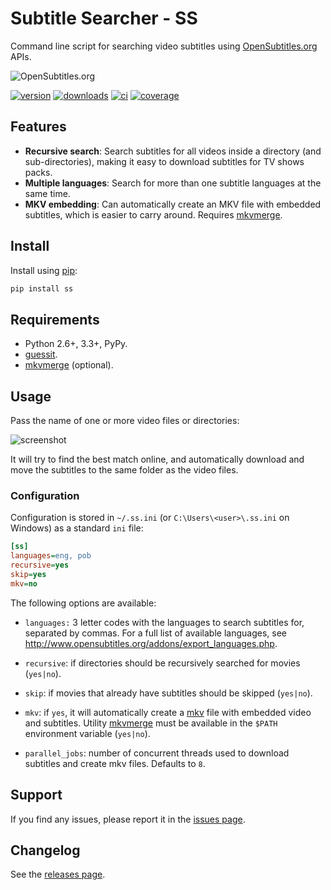 # Subtitle Searcher - SS #

Command line script for searching video subtitles using 
[OpenSubtitles.org](http://www.opensubtitles.org ) APIs.

![OpenSubtitles.org](http://static.opensubtitles.org/gfx/logo-transparent.png)

[![version](http://img.shields.io/pypi/v/ss.svg)](https://crate.io/packages/ss)
[![downloads](http://img.shields.io/pypi/dm/ss.svg)](https://crate.io/packages/ss/)
[![ci](http://img.shields.io/travis/nicoddemus/ss.svg)](https://travis-ci.org/nicoddemus/ss)
[![coverage](http://img.shields.io/coveralls/nicoddemus/ss.svg)](https://coveralls.io/r/nicoddemus/ss)

## Features ##

- **Recursive search**: Search subtitles for all videos inside a directory (and sub-directories), 
  making it easy to download subtitles for TV shows packs. 
- **Multiple languages**: Search for more than one subtitle languages at the same time.
- **MKV embedding**: Can automatically create an MKV file with embedded 
  subtitles, which is easier to carry around.
  Requires [mkvmerge](http://www.bunkus.org/videotools/mkvtoolnix).

## Install ##

Install using [pip](http://www.pip-installer.org):

```bash
pip install ss
```

## Requirements ##

- Python 2.6+, 3.3+, PyPy.
- [guessit](https://github.com/wackou/guessit).
- [mkvmerge](http://www.bunkus.org/videotools/mkvtoolnix) (optional).

## Usage ##

Pass the name of one or more video files or directories:

![screenshot](https://raw.githubusercontent.com/nicoddemus/ss/master/images/screenshot.png)

It will try to find the best match online, and automatically download and 
move the subtitles to the same folder as the video files.

### Configuration ###

Configuration is stored in `~/.ss.ini` (or `C:\Users\<user>\.ss.ini` on Windows) as
a standard `ini` file:

```ini
[ss]
languages=eng, pob
recursive=yes
skip=yes
mkv=no
```

The following options are available:

* `languages:` 3 letter codes with the languages to search subtitles for, 
  separated by commas. 
  For a full list of available languages, see 
  http://www.opensubtitles.org/addons/export_languages.php.

* `recursive`: if directories should be recursively searched for movies (`yes|no`). 

* `skip`: if movies that already have subtitles should be skipped (`yes|no`).

* `mkv`: if `yes`, it will automatically create a [mkv](http://www.matroska.org/)
  file with embedded video and subtitles. Utility [mkvmerge](http://www.bunkus.org/videotools/mkvtoolnix)
  must be available in the `$PATH` environment variable (`yes|no`).

* `parallel_jobs`: number of concurrent threads used to download subtitles and create mkv files.
  Defaults to `8`.


## Support ##

If you find any issues, please report it in the 
[issues page](https://github.com/nicoddemus/ss/issues).


## Changelog ##

See the [releases page](https://github.com/nicoddemus/ss/releases).

